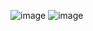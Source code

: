![image](https://github.com/user-attachments/assets/beda0d1a-5b07-4231-a6ee-120308c470a3)
![image](https://github.com/user-attachments/assets/beda0d1a-5b07-4231-a6ee-120308c470a3)

